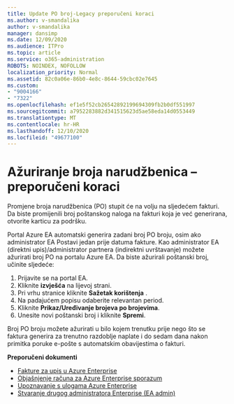 ```yaml
---
title: Update PO broj-Legacy preporučeni koraci
ms.author: v-smandalika
author: v-smandalika
manager: dansimp
ms.date: 12/09/2020
ms.audience: ITPro
ms.topic: article
ms.service: o365-administration
ROBOTS: NOINDEX, NOFOLLOW
localization_priority: Normal
ms.assetid: 82c0a06e-86b0-4e8c-8644-59cbc02e7645
ms.custom:
- "9004166"
- "7322"
ms.openlocfilehash: ef1e5f52cb26542892199694309fb2b0df551997
ms.sourcegitcommit: a7952283882d341515623d5ae58eda14d0553449
ms.translationtype: MT
ms.contentlocale: hr-HR
ms.lasthandoff: 12/10/2020
ms.locfileid: "49677100"
---
```

# <a name="update-purchase-order-number---legacy-ea---recommended-steps"></a>Ažuriranje broja narudžbenica – preporučeni koraci

Promjene broja narudžbenica (PO) stupit će na volju na sljedećem fakturi. Da biste promijenili broj poštanskog naloga na fakturi koja je već generirana, otvorite karticu za podršku. 

Portal Azure EA automatski generira zadani broj PO broju, osim ako administrator EA Postavi jedan prije datuma fakture. Kao administrator EA (direktni upis)/administrator partnera (indirektni uvrštavanje) možete ažurirati broj PO na portalu Azure EA. Da biste ažurirali poštanski broj, učinite sljedeće:

1. Prijavite se na portal EA.
2. Kliknite **izvješća** na lijevoj strani.
3. Pri vrhu stranice kliknite **Sažetak korištenja** .
4. Na padajućem popisu odaberite relevantan period.
5. Kliknite **Prikaz/Uređivanje brojeva po brojevima**.
6. Unesite novi poštanski broj i kliknite **Spremi**.

Broj PO broju možete ažurirati u bilo kojem trenutku prije nego što se faktura generira za trenutno razdoblje naplate i do sedam dana nakon primitka poruke e-pošte s automatskim obavijestima o fakturi. 

**Preporučeni dokumenti**

- [Fakture za upis u Azure Enterprise](https://docs.microsoft.com/azure/cost-management-billing/manage/ea-portal-enrollment-invoices) 
- [Objašnjenje računa za Azure Enterprise sporazum](https://docs.microsoft.com/azure/cost-management-billing/understand/review-enterprise-agreement-bill)  
- [Upoznavanje s ulogama Azure Enterprise](https://docs.microsoft.com/azure/cost-management-billing/manage/understand-ea-roles#add-a-new-enterprise-administrator) 
- [Stvaranje drugog administratora Enterprise (EA admin)](https://docs.microsoft.com/azure/cost-management-billing/manage/ea-portal-administration#create-another-enterprise-administrator)

